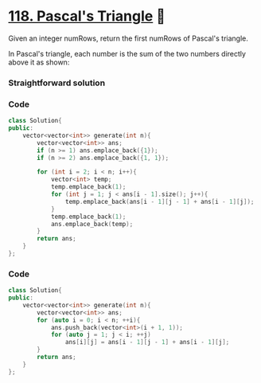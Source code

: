 # [118. Pascal's Triangle](https://leetcode.com/problems/pascals-triangle/) 🌟

Given an integer numRows, return the first numRows of Pascal's triangle.

In Pascal's triangle, each number is the sum of the two numbers directly above it as shown:

### Straightforward solution

### Code

```cpp
class Solution{
public:
    vector<vector<int>> generate(int n){
        vector<vector<int>> ans;
        if (n >= 1) ans.emplace_back({1});
        if (n >= 2) ans.emplace_back({1, 1});

        for (int i = 2; i < n; i++){
            vector<int> temp;
            temp.emplace_back(1);
            for (int j = 1; j < ans[i - 1].size(); j++){
                temp.emplace_back(ans[i - 1][j - 1] + ans[i - 1][j]);
            }
            temp.emplace_back(1);
            ans.emplace_back(temp);
        }
        return ans;
    }
};
```

### Code

```cpp
class Solution{
public:
    vector<vector<int>> generate(int n){
        vector<vector<int>> ans;
        for (auto i = 0; i < n; ++i){
            ans.push_back(vector<int>(i + 1, 1));
            for (auto j = 1; j < i; ++j)
                ans[i][j] = ans[i - 1][j - 1] + ans[i - 1][j];
        }
        return ans;
    }
};
```
